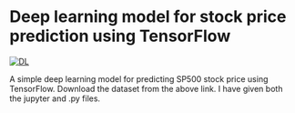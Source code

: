 # Deep learning model for stock price prediction using TensorFlow

[![DL](https://img.shields.io/badge/Dataset-Download-blue.svg)](https://goo.gl/ZwTc9X)

A simple deep learning model for predicting SP500 stock price using TensorFlow. Download the dataset from the above link. I have given both the jupyter and .py files.

